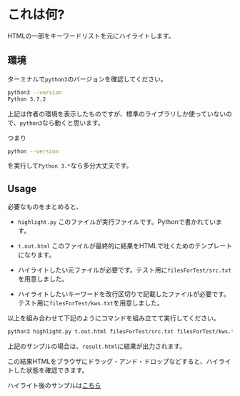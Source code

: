 # これは何? #

HTMLの一部をキーワードリストを元にハイライトします。


## 環境 ##

ターミナルで`python3`のバージョンを確認してください。

```sh
python3 --version
Python 3.7.2
```

上記は作者の環境を表示したものですが、標準のライブラリしか使っていないので、`python3`なら動くと思います。

つまり

```sh
python --version
```

を実行して`Python 3.*`なら多分大丈夫です。


## Usage ##

必要なものをまとめると、

* `highlight.py` このファイルが実行ファイルです。Pythonで書かれています。

* `t.out.html` このファイルが最終的に結果をHTMLで吐くためのテンプレートになります。

* ハイライトしたい元ファイルが必要です。テスト用に`filesForTest/src.txt`を用意しました。

* ハイライトしたいキーワードを改行区切りで記載したファイルが必要です。テスト用に`filesForTest/kws.txt`を用意しました。

以上を組み合わせて下記のようにコマンドを組み立てて実行してください。

```sh
python3 highlight.py t.out.html filesForTest/src.txt filesForTest/kws.txt >result.html
```

上記のサンプルの場合は、`result.html`に結果が出力されます。

この結果HTMLをブラウザにドラッグ・アンド・ドロップなどすると、ハイライトした状態を確認できます。

ハイライト後のサンプルは[こちら](https://screenshots.firefox.com/mxojoI19ozwuC8HN/null)
